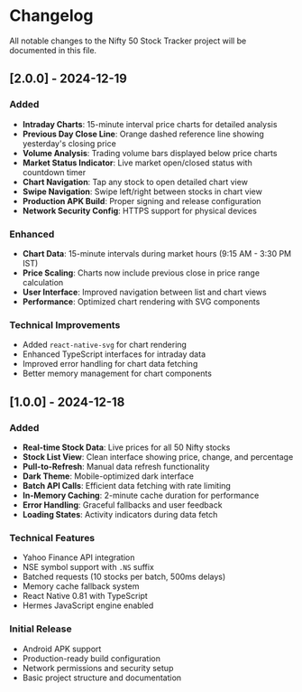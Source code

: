 # Changelog

All notable changes to the Nifty 50 Stock Tracker project will be documented in this file.

## [2.0.0] - 2024-12-19

### Added
- **Intraday Charts**: 15-minute interval price charts for detailed analysis
- **Previous Day Close Line**: Orange dashed reference line showing yesterday's closing price
- **Volume Analysis**: Trading volume bars displayed below price charts
- **Market Status Indicator**: Live market open/closed status with countdown timer
- **Chart Navigation**: Tap any stock to open detailed chart view
- **Swipe Navigation**: Swipe left/right between stocks in chart view
- **Production APK Build**: Proper signing and release configuration
- **Network Security Config**: HTTPS support for physical devices

### Enhanced
- **Chart Data**: 15-minute intervals during market hours (9:15 AM - 3:30 PM IST)
- **Price Scaling**: Charts now include previous close in price range calculation
- **User Interface**: Improved navigation between list and chart views
- **Performance**: Optimized chart rendering with SVG components

### Technical Improvements
- Added `react-native-svg` for chart rendering
- Enhanced TypeScript interfaces for intraday data
- Improved error handling for chart data fetching
- Better memory management for chart components

## [1.0.0] - 2024-12-18

### Added
- **Real-time Stock Data**: Live prices for all 50 Nifty stocks
- **Stock List View**: Clean interface showing price, change, and percentage
- **Pull-to-Refresh**: Manual data refresh functionality
- **Dark Theme**: Mobile-optimized dark interface
- **Batch API Calls**: Efficient data fetching with rate limiting
- **In-Memory Caching**: 2-minute cache duration for performance
- **Error Handling**: Graceful fallbacks and user feedback
- **Loading States**: Activity indicators during data fetch

### Technical Features
- Yahoo Finance API integration
- NSE symbol support with `.NS` suffix
- Batched requests (10 stocks per batch, 500ms delays)
- Memory cache fallback system
- React Native 0.81 with TypeScript
- Hermes JavaScript engine enabled

### Initial Release
- Android APK support
- Production-ready build configuration
- Network permissions and security setup
- Basic project structure and documentation